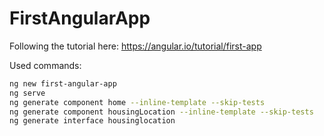 # FirstAngularApp

Following the tutorial here: https://angular.io/tutorial/first-app

Used commands:
```bash
ng new first-angular-app
ng serve
ng generate component home --inline-template --skip-tests
ng generate component housingLocation --inline-template --skip-tests
ng generate interface housinglocation
```

